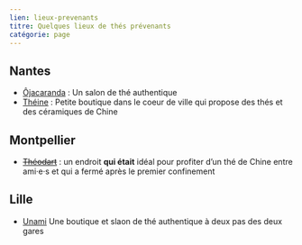 ```yaml
---
lien: lieux-prevenants
titre: Quelques lieux de thés prévenants
catégorie: page
---
```


## Nantes

- [Ôjacaranda](https://danslajungle.oisiflorus.com/nantes/ojacaranda.html) : Un salon de thé authentique
- [Théine](https://danslajungle.oisiflorus.com/nantes/theine-maison-de-the.html) : Petite boutique dans le coeur de ville qui propose des thés et des céramiques de Chine

## Montpellier

- ~~[Théodart](https://danslajungle.oisiflorus.com/montpellier/theod-art.html)~~ : un endroit **qui était** idéal pour profiter d’un thé de Chine entre ami·e·s et qui a fermé après le premier confinement

## Lille

- [Unami](https://danslajungle.oisiflorus.com/lille/unami.html)
Une boutique et slaon de thé authentique à deux pas des deux gares
